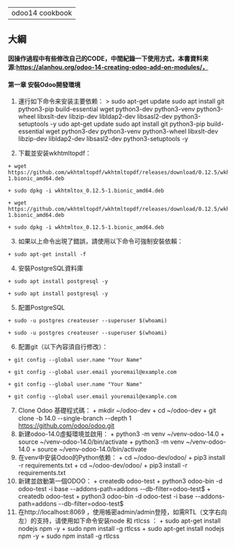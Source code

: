 <table>
    <tr>
        <td>odoo14 cookbook</td>
    </tr>
</table>

## 大綱
#### 因操作過程中有些修改自己的CODE，中間紀錄一下使用方式，本書資料來源:https://alanhou.org/odoo-14-creating-odoo-add-on-modules/，

#### 第一章 安裝Odoo開發環境
  1. 運行如下命令来安装主要依赖：
    >
      sudo apt-get update
      sudo apt install git python3-pip build-essential wget python3-dev python3-venv python3-wheel libxslt-dev libzip-dev libldap2-dev libsasl2-dev python3-setuptools -y
    udo apt-get update
    sudo apt install git python3-pip build-essential wget python3-dev python3-venv python3-wheel libxslt-dev libzip-dev libldap2-dev libsasl2-dev python3-setuptools -y
    
  2. 下載並安装wkhtmltopdf：
  
    + wget https://github.com/wkhtmltopdf/wkhtmltopdf/releases/download/0.12.5/wkhtmltox_0.12.5-1.bionic_amd64.deb
    
    + sudo dpkg -i wkhtmltox_0.12.5-1.bionic_amd64.deb
    
    + wget https://github.com/wkhtmltopdf/wkhtmltopdf/releases/download/0.12.5/wkhtmltox_0.12.5-1.bionic_amd64.deb
    
    + sudo dpkg -i wkhtmltox_0.12.5-1.bionic_amd64.deb
    
  3. 如果以上命令出現了錯誤，請使用以下命令可強制安裝依賴：
  
    + sudo apt-get install -f
    
  4. 安裝PostgreSQL資料庫
  
    + sudo apt install postgresql -y
    
    + sudo apt install postgresql -y
    
  5. 配置PostgreSQL
  
    + sudo -u postgres createuser --superuser $(whoami)
    
    + sudo -u postgres createuser --superuser $(whoami)
    
  6. 配置git（以下內容須自行修改）：
  
    + git config --global user.name "Your Name"
    
    + git config --global user.email youremail@example.com
    
    + git config --global user.name "Your Name"
    
    + git config --global user.email youremail@example.com
    
  7. Clone Odoo 基礎程式碼：
    + mkdir ~/odoo-dev
    + cd ~/odoo-dev
    + git clone -b 14.0 --single-branch --depth 1 https://github.com/odoo/odoo.git
  8. 新建odoo-14.0虛擬環境並啟用：
    + python3 -m venv ~/venv-odoo-14.0
    + source ~/venv-odoo-14.0/bin/activate
    +  python3 -m venv ~/venv-odoo-14.0
    + source ~/venv-odoo-14.0/bin/activate
  9. 在venv中安装Odoo的Python依赖：
    + cd ~/odoo-dev/odoo/
    + pip3 install -r requirements.txt
    + cd ~/odoo-dev/odoo/
    + pip3 install -r requirements.txt
  10. 新建並啟動第一個ODOO：
    + createdb odoo-test
    + python3 odoo-bin -d odoo-test -i base --addons-path=addons --db-filter=odoo-test$
    + createdb odoo-test
    + python3 odoo-bin -d odoo-test -i base --addons-path=addons --db-filter=odoo-test$
  11. 在http://localhost:8069 ，使用帳密admin/admin登陸，如需RTL（文字右向左）的支持，请使用如下命令安装node 和 rtlcss ：
    + sudo apt-get install nodejs npm -y
    + sudo npm install -g rtlcss
    + sudo apt-get install nodejs npm -y
    + sudo npm install -g rtlcss
